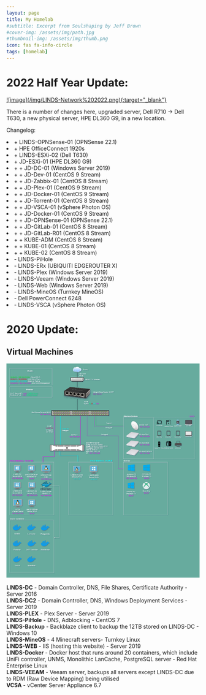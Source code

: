 ```yaml
---
layout: page
title: My Homelab
#subtitle: Excerpt from Soulshaping by Jeff Brown
#cover-img: /assets/img/path.jpg
#thumbnail-img: /assets/img/thumb.png
icon: fas fa-info-circle
tags: [homelab]
---
```


# 2022 Half Year Update:

<a target="_blank" href="/img/LINDS-Network%202022.png" onClick='test(this)'>
![image](/img/LINDS-Network%202022.png){:target="_blank"}
</a>

There is a number of changes here, upgraded server, Dell R710 -> Dell T630, a new physical server, HPE DL360 G9, in a new location.

Changelog:

<li> &#43; LINDS-OPNSense-01 (OPNSense 22.1)

<li> &#43; HPE OfficeConnect 1920s

<li> &#43; LINDS-ESXi-02 (Dell T630)

<li> &#43; JD-ESXi-01 (HPE DL360 G9)

<li> &#43; &#43; JD-DC-01 (Windows Server 2019)

<li> &#43; &#43; JD-Dev-01 (CentOS 9 Stream)

<li> &#43; &#43; JD-Zabbix-01 (CentOS 8 Stream)

<li> &#43; &#43; JD-Plex-01 (CentOS 9 Stream)

<li> &#43; &#43; JD-Docker-01 (CentOS 9 Stream)

<li> &#43; &#43; JD-Torrent-01 (CentOS 8 Stream)

<li> &#43; &#43; JD-VSCA-01 (vSphere Photon OS)

<li> &#43; &#43; JD-Docker-01 (CentOS 9 Stream)

<li> &#43; &#43; JD-OPNSense-01 (OPNSense 22.1)

<li> &#43; &#43; JD-GitLab-01 (CentOS 8 Stream)

<li> &#43; &#43; JD-GitLab-R01 (CentOS 8 Stream)

<li> &#43; &#43; KUBE-ADM (CentOS 8 Stream)

<li> &#43; &#43; KUBE-01 (CentOS 8 Stream)

<li> &#43; &#43; KUBE-02 (CentOS 8 Stream)

<li> &#45; LINDS-PiHole

<li> &#45; LINDS-ERx (UBIQUITI EDGEROUTER X)

<li> &#45; LINDS-Plex (Windows Server 2019)

<li> &#45; LINDS-Veeam (Windows Server 2019)

<li> &#45; LINDS-Web (Windows Server 2019)

<li> &#45; LINDS-MineOS (Turnkey MineOS)

<li> &#45; Dell PowerConnect 6248

<li> &#45; LINDS-VSCA (vSphere Photon OS)


# 2020 Update:

<h2>Virtual Machines</h2>

![homelab](/img/LINDs-Network.jpg)

<p class="has-small-font-size"><strong>LINDS-DC</strong> - Domain Controller, DNS, File Shares, Certificate Authority - Server 2016<br><strong>LINDS-DC2</strong> - Domain Controller, DNS, Windows Deployment Services - Server 2019<br><strong>LINDS-PLEX</strong> - Plex Server - Server 2019<br><strong>LINDS-PiHole</strong> - DNS, Adblocking - CentOS 7<br><strong>LINDS-Backup</strong> - Backblaze client to backup the 12TB stored on LINDS-DC - Windows 10<br><strong>LINDS-MineOS</strong> - 4 Minecraft servers- Turnkey Linux<br><strong>LINDS-WEB</strong> - IIS (hosting this website) - Server 2019<br><strong>LINDS-Docker</strong> - Docker host that runs around 20 containers, which include UniFi controller, UNMS, Monolithic LanCache, PostgreSQL server - Red Hat Enterprise Linux<br><strong>LINDS-VEEAM</strong> - Veeam server, backups all servers except LINDS-DC due to RDM (Raw Device Mapping) being utilised<br><strong>VCSA</strong> - vCenter Server Appliance 6.7</p>